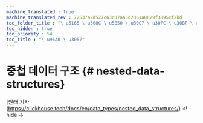 ```yaml
--- 
machine_translated : true 
machine_translated_rev : 72537a2d527c63c07aa5d2361a8829f3895cf2bd 
toc_folder_title : "\ u5165 \ u308C \ u5B50 \ u30C7 \ u30FC \ u30BF \ u69CB \ u9020" 
toc_hidden : true 
toc_priority : 54 
toc_title : "\ u96A0 \ u3057" 
--- 
```


# 중첩 데이터 구조 {# nested-data-structures} 

[원래 기사 (https://clickhouse.tech/docs/en/data_types/nested_data_structures/) <! - hide ->
